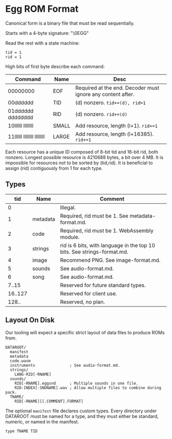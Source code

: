 # Egg ROM Format

Canonical form is a binary file that must be read sequentially.

Starts with a 4-byte signature: "\0EGG"

Read the rest with a state machine:
```
tid = 1
rid = 1
```

High bits of first byte describe each command:

| Command                    | Name  | Desc |
|----------------------------|-------|------|
| 00000000                   | EOF   | Required at the end. Decoder must ignore any content after. |
| 00dddddd                   | TID   | (d) nonzero. `tid+=(d), rid=1` |
| 01dddddd dddddddd          | RID   | (d) nonzero. `rid+=(d)` |
| 10llllll llllllll          | SMALL | Add resource, length (l+1). `rid+=1` |
| 11llllll llllllll llllllll | LARGE | Add resource, length (l+16385). `rid+=1` |

Each resource has a unique ID composed of 8-bit tid and 16-bit rid, both nonzero.
Longest possible resource is 4210688 bytes, a bit over 4 MB.
It is impossible for resources not to be sorted by (tid,rid).
It is beneficial to assign (rid) contiguously from 1 for each type.

## Types

| tid     | Name     | Comment |
|---------|----------|---------|
| 0       |          | Illegal. |
| 1       | metadata | Required, rid must be 1. See metadata-format.md. |
| 2       | code     | Required, rid must be 1. WebAssembly module. |
| 3       | strings  | rid is 6 bits, with language in the top 10 bits. See strings-format.md. |
| 4       | image    | Recommend PNG. See image-format.md. |
| 5       | sounds   | See audio-format.md. |
| 6       | song     | See audio-format.md. |
| 7..15   |          | Reserved for future standard types. |
| 16..127 |          | Reserved for client use. |
| 128..   |          | Reserved, no plan. |

## Layout On Disk

Our tooling will expect a specific strict layout of data files to produce ROMs from.

```
DATAROOT/
  manifest
  metadata
  code.wasm
  instruments               ; See audio-format.md.
  strings/
    LANG-RID[-RNAME]
  sounds/
    RID[-RNAME].eggsnd      ; Multiple sounds in one file.
    RID-INDEX[-SNDNAME].wav ; Allow multiple files to combine during pack.
  TNAME/
    RID[-RNAME][[.COMMENT].FORMAT]
```

The optional `manifest` file declares custom types.
Every directory under DATAROOT must be named for a type, and they must either be standard, numeric, or named in the manifest.
```
type TNAME TID
```
